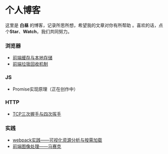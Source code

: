 # 个人博客

这里是 **白昼** 的博客，记录所思所想，希望我的文章对你有所帮助 。喜欢的话，点个**Star**、**Watch**，我们共同努力。

### 浏览器
+ [前端缓存与本地存储](https://github.com/dayTimeAffect/blog/blob/master/article/%E5%89%8D%E7%AB%AF%E7%BC%93%E5%AD%98%E4%B8%8E%E6%9C%AC%E5%9C%B0%E5%AD%98%E5%82%A8.md)
+ [前端垃圾回收机制](https://github.com/dayTimeAffect/blog/blob/master/article/%E5%89%8D%E7%AB%AF%E5%9E%83%E5%9C%BE%E5%9B%9E%E6%94%B6%E6%9C%BA%E5%88%B6.md)

### JS
+ Promise实现原理（正在创作中）

### HTTP
+ [TCP三次握手与四次挥手](https://github.com/dayTimeAffect/blog/blob/master/article/TCP%E4%B8%89%E6%AC%A1%E6%8F%A1%E6%89%8B%E4%B8%8E%E5%9B%9B%E6%AC%A1%E6%8C%A5%E6%89%8B.md)

### 实践
+ [webpack实践——可视化资源分析与按需加载](https://github.com/dayTimeAffect/blog/blob/master/article/webpack%E5%AE%9E%E8%B7%B5%E2%80%94%E2%80%94%E5%8F%AF%E8%A7%86%E5%8C%96%E8%B5%84%E6%BA%90%E5%88%86%E6%9E%90%E4%B8%8E%E6%8C%89%E9%9C%80%E5%8A%A0%E8%BD%BD.md)
+ [前端图像处理——马赛克](https://github.com/dayTimeAffect/blog/blob/master/article/%E5%89%8D%E7%AB%AF%E5%9B%BE%E5%83%8F%E5%A4%84%E7%90%86%E4%B9%8B%E9%A9%AC%E8%B5%9B%E5%85%8B.md)
